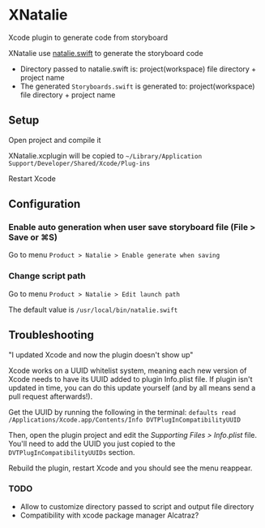 # XNatalie
Xcode plugin to generate code from storyboard

XNatalie use [natalie.swift](https://github.com/krzyzanowskim/Natalie) to generate the storyboard code
- Directory passed to natalie.swift is: project(workspace) file directory + project name
- The generated `Storyboards.swift` is generated to: project(workspace) file directory + project name

## Setup
Open project and compile it

XNatalie.xcplugin will be copied to `~/Library/Application Support/Developer/Shared/Xcode/Plug-ins`

Restart Xcode

## Configuration
### Enable auto generation when user save storyboard file (File > Save or ⌘S)

Go to menu `Product > Natalie > Enable generate when saving`

### Change script path

Go to menu `Product > Natalie > Edit launch path`

The default value is `/usr/local/bin/natalie.swift`

## Troubleshooting
"I updated Xcode and now the plugin doesn't show up"

Xcode works on a UUID whitelist system, meaning each new version of Xcode needs to have its UUID added to plugin Info.plist file. If plugin isn't updated in time, you can do this update yourself (and by all means send a pull request afterwards!).

Get the UUID by running the following in the terminal:
`defaults read /Applications/Xcode.app/Contents/Info DVTPlugInCompatibilityUUID`

Then, open the plugin project and edit the *Supporting Files > Info.plist* file. You'll need to add the UUID you just copied to the `DVTPlugInCompatibilityUUIDs` section.

Rebuild the plugin, restart Xcode and you should see the menu reappear.

### TODO
- Allow to customize directory passed to script and output file directory
- Compatibility with xcode package manager Alcatraz?
